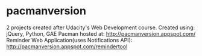 # pacmanversion
2 projects created after Udacity's Web Development course.
Created using: jQuery, Python, GAE
Pacman hosted at: http://pacmanversion.appspot.com/
Reminder Web Application(uses Notifications API): http://pacmanversion.appspot.com/remindertool
